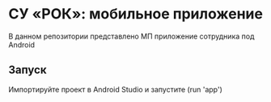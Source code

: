 # СУ «РОК»: мобильное приложение

В данном репозитории представлено МП приложение сотрудника под Android

## Запуск

Импортируйте проект в Android Studio и запустите (run 'app')
